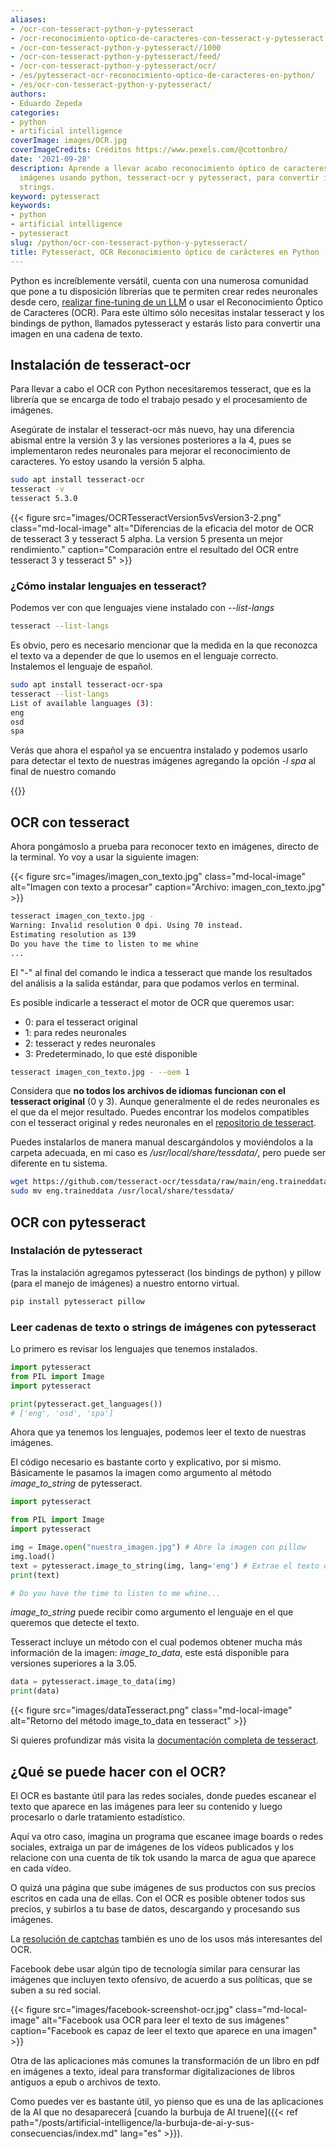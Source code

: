 ```yaml
---
aliases:
- /ocr-con-tesseract-python-y-pytesseract
- /ocr-reconocimiento-optico-de-caracteres-con-tesseract-y-pytesseract
- /ocr-con-tesseract-python-y-pytesseract//1000
- /ocr-con-tesseract-python-y-pytesseract/feed/
- /ocr-con-tesseract-python-y-pytesseract/ocr/
- /es/pytesseract-ocr-reconocimiento-optico-de-caracteres-en-python/
- /es/ocr-con-tesseract-python-y-pytesseract/
authors:
- Eduardo Zepeda
categories:
- python
- artificial intelligence
coverImage: images/OCR.jpg
coverImageCredits: Créditos https://www.pexels.com/@cottonbro/
date: '2021-09-28'
description: Aprende a llevar acabo reconocimiento óptico de caracteres (OCR) sobre
  imágenes usando python, tesseract-ocr y pytesseract, para convertir imágenes en
  strings.
keyword: pytesseract
keywords:
- python
- artificial intelligence
- pytesseract
slug: /python/ocr-con-tesseract-python-y-pytesseract/
title: Pytesseract, OCR Reconocimiento óptico de carácteres en Python
---
```


Python es increíblemente versátil, cuenta con una numerosa comunidad que pone a tu disposición librerías que te permiten crear redes neuronales desde cero, [realizar fine-tuning de un LLM](/es/artificial-intelligence/fine-tuning-de-un-llm-guia-practica-con-recursos/) o usar el Reconocimiento Óptico de Caracteres (OCR). Para este último sólo necesitas instalar tesseract y los bindings de python, llamados pytesseract y estarás listo para convertir una imagen en una cadena de texto.

## Instalación de tesseract-ocr

Para llevar a cabo el OCR con Python necesitaremos tesseract, que es la librería que se encarga de todo el trabajo pesado y el procesamiento de imágenes.  
  
Asegúrate de instalar el tesseract-ocr más nuevo, hay una diferencia abismal entre la versión 3 y las versiones posteriores a la 4, pues se implementaron redes neuronales para mejorar el reconocimiento de caracteres. Yo estoy usando la versión 5 alpha.

```bash
sudo apt install tesseract-ocr
tesseract -v
tesseract 5.3.0
```

{{< figure src="images/OCRTesseractVersion5vsVersion3-2.png" class="md-local-image" alt="Diferencias de la eficacia del motor de OCR de tesseract 3 y tesseract 5 alpha. La version 5 presenta un mejor rendimiento." caption="Comparación entre el resultado del OCR entre tesseract 3 y tesseract 5" >}}


### ¿Cómo instalar lenguajes en tesseract?

Podemos ver con que lenguajes viene instalado con _\--list-langs_

```bash
tesseract --list-langs
```

Es obvio, pero es necesario mencionar que la medida en la que reconozca el texto va a depender de que lo usemos en el lenguaje correcto. Instalemos el lenguaje de español.

```bash
sudo apt install tesseract-ocr-spa
tesseract --list-langs
List of available languages (3):
eng
osd
spa
```

Verás que ahora el español ya se encuentra instalado y podemos usarlo para detectar el texto de nuestras imágenes agregando la opción _\-l spa_ al final de nuestro comando

{{<ad>}}

## OCR con tesseract

Ahora pongámoslo a prueba para reconocer texto en imágenes, directo de la terminal. Yo voy a usar la siguiente imagen:

{{< figure src="images/imagen_con_texto.jpg" class="md-local-image" alt="Imagen con texto a procesar" caption="Archivo: imagen_con_texto.jpg" >}}


```bash
tesseract imagen_con_texto.jpg -
Warning: Invalid resolution 0 dpi. Using 70 instead.
Estimating resolution as 139
Do you have the time to listen to me whine
...
```

El "-" al final del comando le indica a tesseract que mande los resultados del análisis a la salida estándar, para que podamos verlos en terminal.

Es posible indicarle a tesseract el motor de OCR que queremos usar:

- 0: para el tesseract original
- 1: para redes neuronales
- 2: tesseract y redes neuronales
- 3: Predeterminado, lo que esté disponible

```bash
tesseract imagen_con_texto.jpg - --oem 1
```

Considera que **no todos los archivos de idiomas funcionan con el tesseract original** (0 y 3). Aunque generalmente el de redes neuronales es el que da el mejor resultado. Puedes encontrar los modelos compatibles con el tesseract original y redes neuronales en el [repositorio de tesseract](https://github.com/tesseract-ocr/tessdata#?).

Puedes instalarlos de manera manual descargándolos y moviéndolos a la carpeta adecuada, en mi caso es _/usr/local/share/tessdata/_, pero puede ser diferente en tu sistema.

```bash
wget https://github.com/tesseract-ocr/tessdata/raw/main/eng.traineddata
sudo mv eng.traineddata /usr/local/share/tessdata/
```

## OCR con pytesseract

### Instalación de pytesseract

Tras la instalación agregamos pytesseract (los bindings de python) y pillow (para el manejo de imágenes) a nuestro entorno virtual.

```bash
pip install pytesseract pillow
```

### Leer cadenas de texto o strings de imágenes con pytesseract

Lo primero es revisar los lenguajes que tenemos instalados.

```python
import pytesseract
from PIL import Image
import pytesseract

print(pytesseract.get_languages())
# ['eng', 'osd', 'spa']
```

Ahora que ya tenemos los lenguajes, podemos leer el texto de nuestras imágenes.

El código necesario es bastante corto y explicativo, por si mismo. Básicamente le pasamos la imagen como argumento al método *image_to_string* de pytesseract.

```python
import pytesseract

from PIL import Image
import pytesseract

img = Image.open("nuestra_imagen.jpg") # Abre la imagen con pillow
img.load()
text = pytesseract.image_to_string(img, lang='eng') # Extrae el texto de la imagen
print(text)

# Do you have the time to listen to me whine...
```

*image_to_string* puede recibir como argumento el lenguaje en el que queremos que detecte el texto.

Tesseract incluye un método con el cual podemos obtener mucha más información de la imagen: *image_to_data*, este está disponible para versiones superiores a la 3.05.

```python
data = pytesseract.image_to_data(img)
print(data)
```

{{< figure src="images/dataTesseract.png" class="md-local-image" alt="Retorno del método image_to_data en tesseract" >}}

Si quieres profundizar más visita la [documentación completa de tesseract](https://github.com/tesseract-ocr/tesseract).

## ¿Qué se puede hacer con el OCR?

El OCR es bastante útil para las redes sociales, donde puedes escanear el texto que aparece en las imágenes para leer su contenido y luego procesarlo o darle tratamiento estadístico.

Aquí va otro caso, imagina un programa que escanee image boards o redes sociales, extraiga un par de imágenes de los vídeos publicados y los relacione con una cuenta de tik tok usando la marca de agua que aparece en cada vídeo.

O quizá una página que sube imágenes de sus productos con sus precios escritos en cada una de ellas. Con el OCR es posible obtener todos sus precios, y subirlos a tu base de datos, descargando y procesando sus imágenes.

La [resolución de captchas](/es/opinion/mi-analisis-de-captchas-anti-bots-ventajas-y-desventajas/) también es uno de los usos más interesantes del OCR.

Facebook debe usar algún tipo de tecnología similar para censurar las imágenes que incluyen texto ofensivo, de acuerdo a sus políticas, que se suben a su red social.

{{< figure src="images/facebook-screenshot-ocr.jpg" class="md-local-image" alt="Facebook usa OCR para leer el texto de sus imágenes" caption="Facebook es capaz de leer el texto que aparece en una imagen" >}}

Otra de las aplicaciones más comunes la transformación de un libro en pdf en imágenes a texto, ideal para transformar digitalizaciones de libros antiguos a epub o archivos de texto.

Como puedes ver es bastante útil, yo pienso que es una de las aplicaciones de la AI que no desaparecerá [cuando la burbuja de AI truene]({{< ref path="/posts/artificial-intelligence/la-burbuja-de-ai-y-sus-consecuencias/index.md" lang="es" >}}).